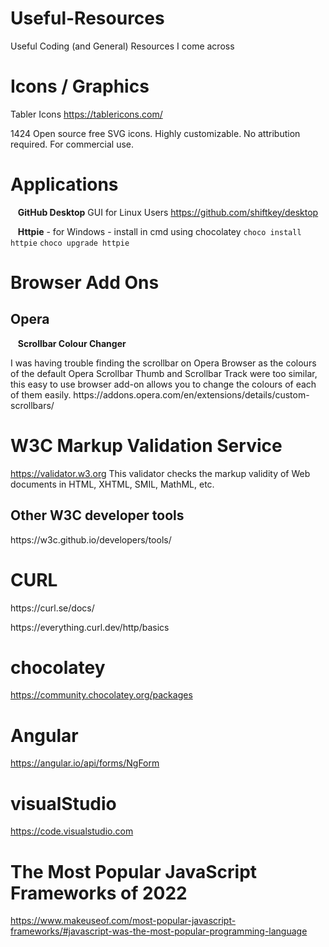 # Useful-Resources
Useful Coding (and General) Resources I come across

# Icons / Graphics	
  Tabler Icons
https://tablericons.com/
<p>1424 Open source free SVG icons. Highly customizable. No attribution required. For commercial use.</p>

# Applications
&nbsp;&nbsp;  <b>GitHub Desktop</b> GUI for Linux Users
https://github.com/shiftkey/desktop

&nbsp;&nbsp;  <b>Httpie</b> - for Windows - install in cmd using chocolatey
<code>choco install httpie</code>
<code>choco upgrade httpie</code>

# Browser Add Ons

<h2>Opera </h2>

&nbsp;&nbsp; <b>Scrollbar Colour Changer </b>
<p>I was having trouble finding the scrollbar on Opera Browser as the colours of the default Opera Scrollbar Thumb and Scrollbar Track were too similar, this easy to use browser add-on allows you to change the colours of each of them easily.
https://addons.opera.com/en/extensions/details/custom-scrollbars/</p>

# W3C Markup Validation Service 
https://validator.w3.org
This validator checks the markup validity of Web documents in HTML, XHTML, SMIL, MathML, etc.

<h2>Other W3C developer tools</h2>
https://w3c.github.io/developers/tools/

# CURL
<p>https://curl.se/docs/</p>
<p>https://everything.curl.dev/http/basics</p>

# chocolatey
https://community.chocolatey.org/packages

# Angular
https://angular.io/api/forms/NgForm

# visualStudio
https://code.visualstudio.com

# The Most Popular JavaScript Frameworks of 2022
https://www.makeuseof.com/most-popular-javascript-frameworks/#javascript-was-the-most-popular-programming-language
